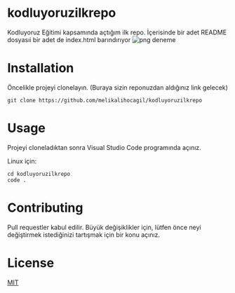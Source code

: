 # kodluyoruzilkrepo
Kodluyoruz Eğitimi kapsamında açtığım ilk repo. İçerisinde bir adet README dosyasıi bir adet de index.html barındırıyor
![png deneme](/kodluyoruzilkrepo/Ekran%20G%C3%B6r%C3%BCnt%C3%BCs%C3%BC%20(22).png) 
# Installation 
Öncelikle projeyi clonelayın. (Buraya sizin reponuzdan aldığınız link gelecek)


```
git clone https://github.com/melikalihocagil/kodluyoruzilkrepo
```
# Usage
Projeyi cloneladıktan sonra Visual Studio Code programında açınız.

Linux için:

``` 
cd kodluyoruzilkrepo
code .
```
# Contributing
Pull requestler kabul edilir. Büyük değişiklikler için, lütfen önce neyi değiştirmek istediğinizi tartışmak için bir konu açınız.

# License
[MIT](https://choosealicense.com/licenses/mit/)
